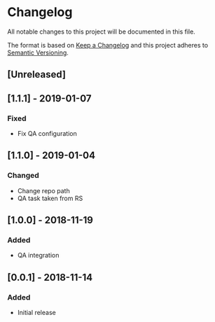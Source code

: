 # Changelog
All notable changes to this project will be documented in this file.

The format is based on [Keep a Changelog](http://keepachangelog.com/en/1.0.0/)
and this project adheres to [Semantic Versioning](http://semver.org/spec/v2.0.0.html).

## [Unreleased]

## [1.1.1] - 2019-01-07
### Fixed
- Fix QA configuration

## [1.1.0] - 2019-01-04
### Changed
- Change repo path
- QA task taken from RS

## [1.0.0] - 2018-11-19
### Added
- QA integration

## [0.0.1] - 2018-11-14
### Added
- Initial release
